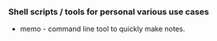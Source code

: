 ### Shell scripts / tools for personal various use cases
* memo - command line tool to quickly make notes.
